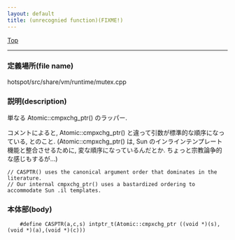 ```yaml
---
layout: default
title: (unrecognied function)(FIXME!)
---
```

[Top](../index.html)

--- 
### 定義場所(file name)
hotspot/src/share/vm/runtime/mutex.cpp
### 説明(description)
単なる Atomic::cmpxchg_ptr() のラッパー.

コメントによると, Atomic::cmpxchg_ptr() と違って引数が標準的な順序になっている, とのこと.
(Atomic::cmpxchg_ptr() は, Sun のインラインテンプレート機能と整合させるために, 変な順序になっているんだとか.
 ちょっと宗教論争的な感じもするが...)

```
// CASPTR() uses the canonical argument order that dominates in the literature.
// Our internal cmpxchg_ptr() uses a bastardized ordering to accommodate Sun .il templates.

```


### 本体部(body)
```
	#define CASPTR(a,c,s) intptr_t(Atomic::cmpxchg_ptr ((void *)(s),(void *)(a),(void *)(c)))
	
```


